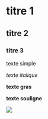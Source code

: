 # titre 1

## titre 2

### titre 3

texte simple

*texte italique*

**texte gras**

__texte souligne__

![](path/to/img.jpg)
